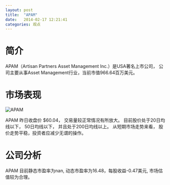 ```yaml
---
layout: post
title:  "APAM"
date:   2014-02-17 12:21:41
categories: 观点
---
```


# 简介
APAM（Artisan Partners Asset Management Inc.）是USA著名上市公司，
公司主要从事Asset Management行业，当前市值966.64百万美元。

# 市场表现

![APAM](http://finviz.com/chart.ashx?t=APAM&ty=c&ta=1&p=d&s=l)

APAM 昨日收盘价 $60.04，
交易量较正常情况有所放大。
目前股价处于20日均线以下，
50日均线以下，
并且处于200日均线以上。
从短期市场走势来看，
股价走势平稳，投资者应减少无谓的操作。

# 公司分析
APAM 目前静态市盈率为nan, 动态市盈率为16.48，每股收益-0.47美元,
市场估值较为合理。
